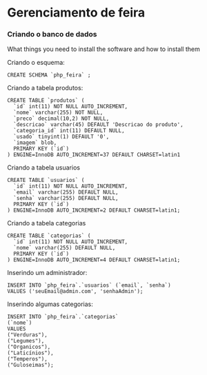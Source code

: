 # Gerenciamento de feira

### Criando o banco de dados

What things you need to install the software and how to install them


Criando o esquema:
```
CREATE SCHEMA `php_feira` ;
```

Criando a tabela produtos:
```
CREATE TABLE `produtos` (
  `id` int(11) NOT NULL AUTO_INCREMENT,
  `nome` varchar(255) NOT NULL,
  `preco` decimal(10,2) NOT NULL,
  `descricao` varchar(45) DEFAULT 'Descricao do produto',
  `categoria_id` int(11) DEFAULT NULL,
  `usado` tinyint(1) DEFAULT '0',
  `imagem` blob,
  PRIMARY KEY (`id`)
) ENGINE=InnoDB AUTO_INCREMENT=37 DEFAULT CHARSET=latin1
```

Criando a tabela usuarios
```
CREATE TABLE `usuarios` (
  `id` int(11) NOT NULL AUTO_INCREMENT,
  `email` varchar(255) DEFAULT NULL,
  `senha` varchar(255) DEFAULT NULL,
  PRIMARY KEY (`id`)
) ENGINE=InnoDB AUTO_INCREMENT=2 DEFAULT CHARSET=latin1;
```

Criando a tabela categorias
```
CREATE TABLE `categorias` (
  `id` int(11) NOT NULL AUTO_INCREMENT,
  `nome` varchar(255) DEFAULT NULL,
  PRIMARY KEY (`id`)
) ENGINE=InnoDB AUTO_INCREMENT=4 DEFAULT CHARSET=latin1;
```

Inserindo um administrador:
```
INSERT INTO `php_feira`.`usuarios` (`email`, `senha`)
VALUES ('seuEmail@admin.com', 'senhaAdmin');
```

Inserindo algumas categorias:
```
INSERT INTO `php_feira`.`categorias`
(`nome`)
VALUES
("Verduras"),
("Legumes"),
("Organicos"),
("Laticínios"),
("Temperos"),
("Guloseimas");
```


